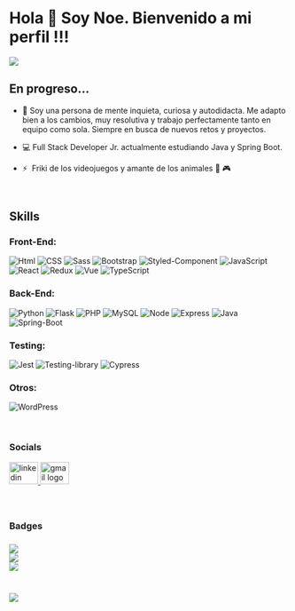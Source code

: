 Hola 👋 Soy Noe. Bienvenido a mi perfil !!!
=========================

<img src="https://www.reddit.com/r/PixelArt/comments/t5150f/sleepless_night_8_colors/#lightbox"/>

<br clear="both">

En progreso...
--------------


* 🧠 Soy una persona de mente inquieta, curiosa y autodidacta.
    Me adapto bien a los cambios, muy resolutiva y trabajo perfectamente tanto en equipo como sola. Siempre en busca de nuevos retos y proyectos.

* 💻 Full Stack Developer Jr. actualmente estudiando  Java y Spring Boot.

* ⚡  Friki de los videojuegos y amante de los animales 🐶 🎮

<br clear="both">

## Skills
 ### Front-End:

![Html](https://img.shields.io/badge/HTML5-E34F26?style=for-the-badge&logo=html5&logoColor=white)
![CSS](https://img.shields.io/badge/CSS3-1572B6?style=for-the-badge&logo=css3&logoColor=white)
![Sass](https://img.shields.io/badge/Sass-CC6699?style=for-the-badge&logo=sass&logoColor=white)
![Bootstrap](https://img.shields.io/badge/Bootstrap-563D7C?style=for-the-badge&logo=bootstrap&logoColor=white)
![Styled-Component](https://img.shields.io/badge/styled--components-DB7093?style=for-the-badge&logo=styled-components&logoColor=white)
![JavaScript](https://img.shields.io/badge/JavaScript-F7DF1E?style=for-the-badge&logo=javascript&logoColor=black)
![React](https://img.shields.io/badge/React-20232A?style=for-the-badge&logo=react&logoColor=61DAFB)
![Redux](	https://img.shields.io/badge/Redux-593D88?style=for-the-badge&logo=redux&logoColor=white)
![Vue](https://img.shields.io/badge/Vue.js-35495E?style=for-the-badge&logo=vue.js&logoColor=4FC08D)
![TypeScript](https://img.shields.io/badge/TypeScript-007ACC?style=for-the-badge&logo=typescript&logoColor=white)

### Back-End:

![Python](https://img.shields.io/badge/Python-14354C?style=for-the-badge&logo=python&logoColor=white)
![Flask](	https://img.shields.io/badge/Flask-000000?style=for-the-badge&logo=flask&logoColor=white)
![PHP](https://img.shields.io/badge/PHP-777BB4?style=for-the-badge&logo=php&logoColor=white)
![MySQL](	https://img.shields.io/badge/MySQL-00000F?style=for-the-badge&logo=mysql&logoColor=white)
![Node](https://img.shields.io/badge/Node.js-43853D?style=for-the-badge&logo=node.js&logoColor=white)
![Express](https://img.shields.io/badge/Express.js-404D59?style=for-the-badge)
![Java](https://img.shields.io/badge/Java-ED8B00?style=for-the-badge&logo=openjdk&logoColor=white)
![Spring-Boot](https://img.shields.io/badge/Spring_Boot-F2F4F9?style=for-the-badge&logo=spring-boot)
### Testing:

![Jest](https://img.shields.io/badge/Jest-323330?style=for-the-badge&logo=Jest&logoColor=white)
![Testing-library](https://img.shields.io/badge/testing%20library-323330?style=for-the-badge&logo=testing-library&logoColor=red)
![Cypress](https://img.shields.io/badge/-cypress-%23E5E5E5?style=for-the-badge&logo=cypress&logoColor=058a5e)

### Otros:

![WordPress](https://img.shields.io/badge/WordPress-%23117AC9.svg?style=for-the-badge&logo=WordPress&logoColor=white)

<br clear="both">

### Socials

<div align="left">
  <a href="https://www.linkedin.com/in/noe-sola/" target="_blank">
    <img src="https://raw.githubusercontent.com/maurodesouza/profile-readme-generator/master/src/assets/icons/social/linkedin/default.svg" width="52" height="40" alt="linkedin logo"  />
  </a>
  <a href="mailto:noemisolac@gmail.com">
  <img src="https://raw.githubusercontent.com/maurodesouza/profile-readme-generator/master/src/assets/icons/social/gmail/default.svg" width="52" height="40" alt="gmail logo"  />
  </a>
</div>

###

<br clear="both"> 

### Badges
###
###

![](https://github-readme-stats.vercel.app/api?username=moyrasc&theme=blueberry&hide_border=true&include_all_commits=true&count_private=true)<br/>
![](https://github-readme-streak-stats.herokuapp.com/?user=moyrasc&theme=blueberry&hide_border=true)<br/>
![](https://github-readme-stats.vercel.app/api/top-langs/?username=moyrasc&theme=blueberry&hide_border=true&include_all_commits=true&count_private=true&layout=compact)


###

<br clear="both">

<img align="left" src="https://visitor-badge.laobi.icu/badge?page_id=moyrasc.moyrasc&left_color=darkslateblue"  />

